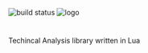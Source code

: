 ![build status](https://github.com/azoyan/talua/workflows/CI/badge.svg)
![logo](https://i.ibb.co/rmMfs7V/image-2020-11-19-23-58-36.png)
# 
Techincal Analysis library written in Lua
